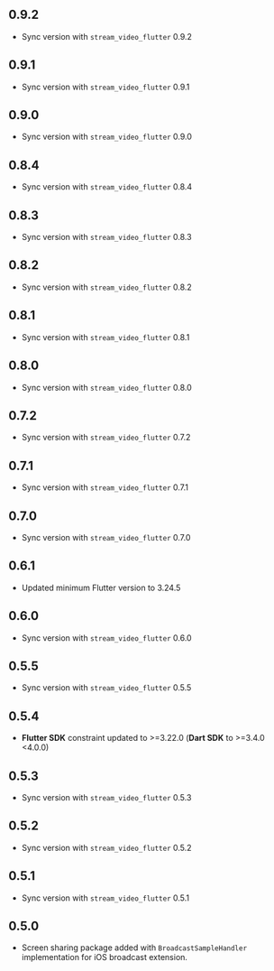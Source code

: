 ## 0.9.2
* Sync version with `stream_video_flutter` 0.9.2

## 0.9.1
* Sync version with `stream_video_flutter` 0.9.1

## 0.9.0
* Sync version with `stream_video_flutter` 0.9.0

## 0.8.4
* Sync version with `stream_video_flutter` 0.8.4

## 0.8.3
* Sync version with `stream_video_flutter` 0.8.3

## 0.8.2
* Sync version with `stream_video_flutter` 0.8.2

## 0.8.1
* Sync version with `stream_video_flutter` 0.8.1

## 0.8.0
* Sync version with `stream_video_flutter` 0.8.0

## 0.7.2
* Sync version with `stream_video_flutter` 0.7.2

## 0.7.1
* Sync version with `stream_video_flutter` 0.7.1

## 0.7.0
* Sync version with `stream_video_flutter` 0.7.0

## 0.6.1
* Updated minimum Flutter version to 3.24.5

## 0.6.0
* Sync version with `stream_video_flutter` 0.6.0

## 0.5.5
* Sync version with `stream_video_flutter` 0.5.5

## 0.5.4
* **Flutter SDK** constraint updated to >=3.22.0 (**Dart SDK** to >=3.4.0 <4.0.0)

## 0.5.3
* Sync version with `stream_video_flutter` 0.5.3

## 0.5.2
* Sync version with `stream_video_flutter` 0.5.2

## 0.5.1
* Sync version with `stream_video_flutter` 0.5.1

## 0.5.0
* Screen sharing package added with `BroadcastSampleHandler` implementation for iOS broadcast extension.